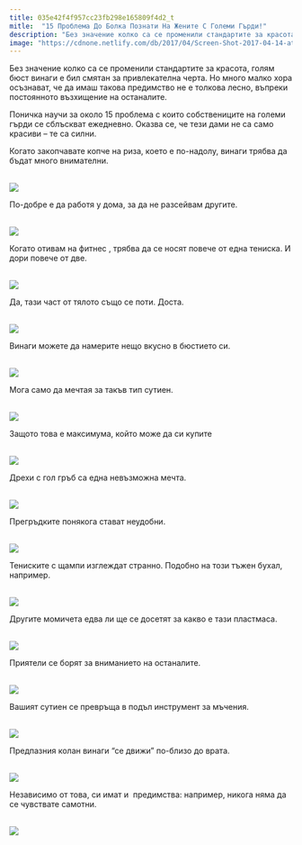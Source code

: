 ```yaml
---
title: 035e42f4f957cc23fb298e165809f4d2_t
mitle:  "15 Проблема До Болка Познати На Жените С Големи Гърди!"
description: "Без значение колко са се променили стандартите за красота, голям бюст винаги е бил смятан за привлекателна черта. Но много малко хора осъзнават, че да имаш такова п�"
image: "https://cdnone.netlify.com/db/2017/04/Screen-Shot-2017-04-14-at-10.30.20-PM.png"
---
```


 <p>Без значение колко са се променили стандартите за красота, голям бюст винаги е бил смятан за привлекателна черта. Но много малко хора осъзнават, че да имаш такова предимство не е толкова лесно, въпреки постоянното възхищение на останалите.</p>      <p>Поничка научи за около 15 проблема с които собствениците на големи гърди се сблъскват ежедневно. Оказва се, че тези дами не са само красиви – те са силни.</p> <p>Когато закопчавате копче на риза, което е по-надолу, винаги трябва да бъдат много внимателни.</p>  <p> <br/><img src="https://cdnone.netlify.com/db/2017/04/Screen-Shot-2017-04-14-at-10.30.20-PM.png"/></p>      <p>По-добре е да работя у дома, за да не разсейвам другите.</p> <p> <br/><img src="https://cdnone.netlify.com/db/2017/04/Screen-Shot-2017-04-14-at-10.30.43-PM.png"/></p> <p>Когато отивам на фитнес , трябва да се носят повече от една тениска. И дори повече от две.</p> <p> <br/><img src="https://cdnone.netlify.com/db/2017/04/Screen-Shot-2017-04-14-at-10.30.54-PM.png"/></p>       <p>Да, тази част от тялото също се поти. Доста.</p> <p> <br/><img src="https://cdnone.netlify.com/db/2017/04/Screen-Shot-2017-04-14-at-10.31.00-PM.png"/></p> <p>Винаги можете да намерите нещо вкусно в бюстието си.</p> <p> <br/><img src="https://cdnone.netlify.com/db/2017/04/Screen-Shot-2017-04-14-at-10.31.06-PM.png"/></p> <p>Мога само да мечтая за такъв тип сутиен.</p> <p> <br/><img src="https://cdnone.netlify.com/db/2017/04/Screen-Shot-2017-04-14-at-10.31.13-PM.png"/></p>      <p>Защото това е максимума, който може да си купите</p> <p> <br/><img src="https://cdnone.netlify.com/db/2017/04/Screen-Shot-2017-04-14-at-10.31.19-PM.png"/></p> <p>Дрехи с гол гръб са една невъзможна мечта.</p> <p> <br/><img src="https://cdnone.netlify.com/db/2017/04/Screen-Shot-2017-04-14-at-10.31.25-PM.png"/></p>       <p>Прегръдките понякога стават неудобни.</p> <p> <br/><img src="https://cdnone.netlify.com/db/2017/04/Screen-Shot-2017-04-14-at-10.31.31-PM.png"/></p> <p>Тениските с щампи изглеждат странно. Подобно на този тъжен бухал, например.</p> <p> <br/><img src="https://cdnone.netlify.com/db/2017/04/Screen-Shot-2017-04-14-at-10.31.38-PM.png"/></p> <p>Другите момичета едва ли ще се досетят за какво е тази пластмаса.</p> <p> <br/><img src="https://cdnone.netlify.com/db/2017/04/Screen-Shot-2017-04-14-at-10.31.44-PM.png"/></p> <p>Приятели се борят за вниманието на останалите.</p> <p> <br/><img src="https://cdnone.netlify.com/db/2017/04/Screen-Shot-2017-04-14-at-10.31.50-PM.png"/></p> <p>Вашият сутиен се превръща в подъл инструмент за мъчения.</p> <p> <br/><img src="https://cdnone.netlify.com/db/2017/04/Screen-Shot-2017-04-14-at-10.31.59-PM.png"/></p> <p>Предпазния колан винаги “се движи” по-близо до врата.</p> <p> <br/><img src="https://cdnone.netlify.com/db/2017/04/Screen-Shot-2017-04-14-at-10.32.06-PM.png"/></p>  <p>Независимо от това, си имат и  предимства: например, никога няма да се чувствате самотни.</p> <p> <br/><img src="https://cdnone.netlify.com/db/2017/04/Screen-Shot-2017-04-14-at-10.32.12-PM.png"/></p>       